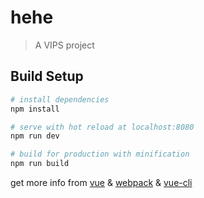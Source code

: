 # hehe

> A VIPS project

## Build Setup

``` bash
# install dependencies
npm install

# serve with hot reload at localhost:8080
npm run dev

# build for production with minification
npm run build

```

get more info from [vue](http://cn.vuejs.org/) & [webpack](http://webpack.github.io/) & [vue-cli](https://github.com/vuejs/vue-cli)

